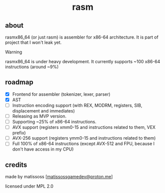<div align=center>
    <h1>rasm</h1>
</div>

## about

rasmx86_64 (or just rasm) is assembler for x86-64 architecture. It is part of project that I won't leak yet.

> [!WARNING]
> rasmx86_64 is under heavy development. It currently supports ~100 x86-64 instructions (around ~9%)

## roadmap

- [x] Frontend for assembler (tokenizer, lexer, parser)
- [x] AST
- [ ] Instruction encoding support (with REX, MODRM, registers, SIB, displacement and immediates)
- [ ] Releasing as MVP version.
- [ ] Supporting ~25% of x86-64 instructions.
- [ ] AVX support (registers xmm0-15 and instructions related to them, VEX prefix)
- [ ] AVX-256 support (registers ymm0-15 and instructions related to them)
- [ ] Full 100% of x86-64 instructions (except AVX-512 and FPU, because I don't have access in my CPU)

## credits

made by matissoss [matissossgamedev@proton.me]

licensed under MPL 2.0
